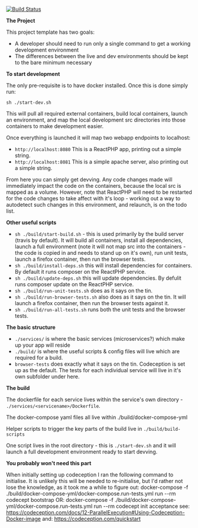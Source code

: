 [![Build Status](https://travis-ci.org/lordtatty/docker-compose-test.svg?branch=master)](https://travis-ci.org/lordtatty/docker-compose-test)

**The Project**

This project template has two goals:
  - A developer should need to run only a single command to get a working development environment
  - The differences between the live and dev environments should be kept to the bare minimum necessary

**To start development**

The only pre-requisite is to have docker installed.  Once this is done simply run:

``sh ./start-dev.sh``

This will pull all required external containers, build local containers, launch an environment,
and map the local development src directories into those containers to make development easier.

Once everything is launched it will map two webapp endpoints to localhost:

  - ``http://localhost:8080`` This is a ReactPHP app, printing out a simple string.
  - ``http://localhost:8081`` This is a simple apache server, also printing out a simple string.
  
From here you can simply get devving.  Any code changes made will immediately impact the code on the containers, because the local src is mapped as a volume.  However, note that ReactPHP will need to be restarted for the code changes to take affect with it's loop - working out a way to autodetect such changes in this environment, and relaunch, is on the todo list.

**Other useful scripts**

  - ``sh ./build/start-build.sh`` - this is used primarily by the build server (travis by default).  It will build all containers, install all dependencies, launch a full environment (note it will not map src into the containers - the code is copied in and needs to stand up on it's own), run unit tests, launch a firefox container, then run the browser tests.
  - ``sh ./build/install-deps.sh`` this will install dependencies for containers.  By default it runs composer on the ReactPHP service.
  - ``sh ./build/update-deps.sh`` this will update dependencies.  By defulit runs composer update on the ReactPHP service.
  - ``sh ./build/run-unit-tests.sh`` does as it says on the tin.
  - ``sh ./build/run-browser-tests.sh`` also does as it says on the tin.  It will launch a firefox container, then run the browser tests against it.  
  - ``sh ./build/run-all-tests.sh`` runs both the unit tests and the browser tests.

**The basic structure**

  - ``./services/`` is where the basic services (microservices?) which make up your app will reside
  - ``./build/`` is where the useful scripts & config files will live which are required
    for a build.
  - ``browser-tests`` does exactly what it says on the tin.  Codeception is set up as the default.
    The tests for each individual service will live in it's own subfolder under here.

**The build**

The dockerfile for each service lives within the service's own directory - ``./services/<servicename>/Dockerfile``.

The docker-compose yaml files all live within ./build/docker-compose-yml

Helper scripts to trigger the key parts of the build live in ``./build/build-scripts``

One script lives in the root directory - this is ``./start-dev.sh`` and it will launch a full development environment ready to start devving.

**You probably won't need this part**

When initially setting up codeception I ran the following command to initialise.  It is unlikely
this will be needed to re-initialise, but I'd rather not lose the knowledge, as it took me a while
to figure out:
docker-compose -f ./build/docker-compose-yml/docker-compose.run-tests.yml run --rm codecept bootstrap
OR: docker-compose -f ./build/docker-compose-yml/docker-compose.run-tests.yml run --rm codecept init acceptance
see: https://codeception.com/docs/12-ParallelExecution#Using-Codeception-Docker-image
and: https://codeception.com/quickstart
